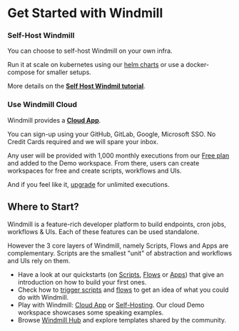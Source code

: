 # Get Started with Windmill

### Self-Host Windmill

You can choose to self-host Windmill on your own infra.

Run it at scale on kubernetes using our [helm charts](https://github.com/windmill-labs/windmill-helm-charts) or use a docker-compose for smaller setups.

More details on the **[Self Host Windmil tutorial](https://www.windmill.dev/docs/advanced/self_host/)**.

### Use Windmill Cloud

Windmill provides a **[Cloud App](https://app.windmill.dev/user/login)**.

You can sign-up using your GitHub, GitLab, Google, Microsoft SSO. No Credit Cards required and we will spare your inbox.

Any user will be provided with 1,000 monthly executions from our [Free plan](https://www.windmill.dev/pricing/) and added to the Demo workspace. From there, users can create workspaces for free and create scripts, workflows and UIs.

And if you feel like it, [upgrade](https://docs.windmill.dev/docs/misc/upgrade/) for unlimited executions.

## Where to Start?

Windmill is a feature-rich developer platform to build endpoints, cron jobs, workflows & UIs. Each of these features can be used standalone.

However the 3 core layers of Windmill, namely Scripts, Flows and Apps are complementary. Scripts are the smallest "unit" of abstraction and workflows and UIs rely on them.

- Have a look at our quickstarts (on [Scripts](../../getting_started/0_scripts_quickstart/1_typescript_quickstart/index.md), [Flows](../6_flows_quickstart/index.md) or [Apps](../7_apps_quickstart/index.md)) that give an introduction on how to build your first ones.
- Check how to [trigger scripts](../8_trigger_scripts/index.md) and [flows](../9_trigger_flows/index.md) to get an idea of what you could do with Windmill.
- Play with Windmill: [Cloud App](#use-windmill-cloud) or [Self-Hosting](#self-host-windmill). Our cloud Demo workspace showcases some speaking examples.
- Browse [Windmill Hub](https://hub.windmill.dev/) and explore templates shared by the community.
